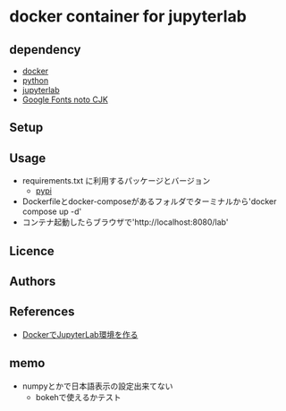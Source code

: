 # docker container for jupyterlab

## dependency

- [docker](https://www.docker.com/)
- [python](https://www.python.org/)
- [jupyterlab](https://jupyterlab.readthedocs.io/en/stable/#)
- [Google Fonts noto CJK](https://github.com/googlefonts/noto-cjk)

## Setup

## Usage

- requirements.txt に利用するパッケージとバージョン
  - [pypi](https://pypi.org/)
- Dockerfileとdocker-composeがあるフォルダでターミナルから'docker compose up -d'
- コンテナ起動したらブラウザで'http://localhost:8080/lab'

## Licence

## Authors

## References

- [DockerでJupyterLab環境を作る](https://qiita.com/plumfield56/items/335cad3b58afe55f6529)

## memo

- numpyとかで日本語表示の設定出来てない
  - bokehで使えるかテスト
